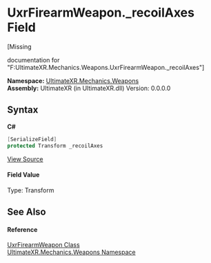 # UxrFirearmWeapon._recoilAxes Field
 

\[Missing <summary> documentation for "F:UltimateXR.Mechanics.Weapons.UxrFirearmWeapon._recoilAxes"\]

**Namespace:**&nbsp;<a href="N_UltimateXR_Mechanics_Weapons">UltimateXR.Mechanics.Weapons</a><br />**Assembly:**&nbsp;UltimateXR (in UltimateXR.dll) Version: 0.0.0.0

## Syntax

**C#**<br />
``` C#
[SerializeField]
protected Transform _recoilAxes
```

<a href="UltimateXR/Scripts/Mechanics/Weapons/UxrFirearmWeapon.cs" rel="noopener noreferrer" title="View the source code">View Source</a><br />

#### Field Value
Type: Transform

## See Also


#### Reference
<a href="T_UltimateXR_Mechanics_Weapons_UxrFirearmWeapon">UxrFirearmWeapon Class</a><br /><a href="N_UltimateXR_Mechanics_Weapons">UltimateXR.Mechanics.Weapons Namespace</a><br />